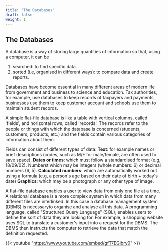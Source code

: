 ```yaml
---
title: "The Databases"
draft: false
weight: 1
---
```


## The Databases

A database is a way of storing large quantities of information so that, using a computer, it can be

1. searched: to find specific data.
2. sorted (i.e, organised in different ways): to compare data and create reports.

Databases have become essential in many different areas of modern life from government and business to science and education. Tax authorities, for example, use databases to keep records of taxpayers and payments, businesses use them to keep customer account and schools use them to maintain student records.

A simple flat-file database is like a table with vertical columns, called 'fields', and horizontal rows, called 'records'. The records refer to the people or things with which the database is concerned (students, customers, products, etc.) and the fields contain various categories of information about them.

Fields can consist of different types of data:
**Text**: for example names or brief descriptions (codes, such as M/F for male/female, are often used to save space).
**Dates or times**: which must follow a standardised format (e.g, 18/09/02). Numberst which may be integers (whole numbers: 6) or decimal numbers (6, 5).
**Calculated numbers**: which are automatically worked out using a formula (e.g, a person's age based on their date of birth + today's date)
**Graphics**: which may be a photograph or any other type of image.

A flat-file database enables a user to view data from only one file at a time. A relational database is a more complex system in which data from many different files are interlinked. In this case a database management system (DBMS) is necessaryto organise and analyse all this data.
A programming language, called "Structured Query Language" (SQL), enables users to define the sort of data they are looking for. For example, a shopping website uses SQL to translate a customer's input into a request for the DBMS. The DBMS then instructs the computer to retrieve the data that match the definition requested.

{{< youtube "https://www.youtube.com/embed/gfT7EGibry0" >}}

